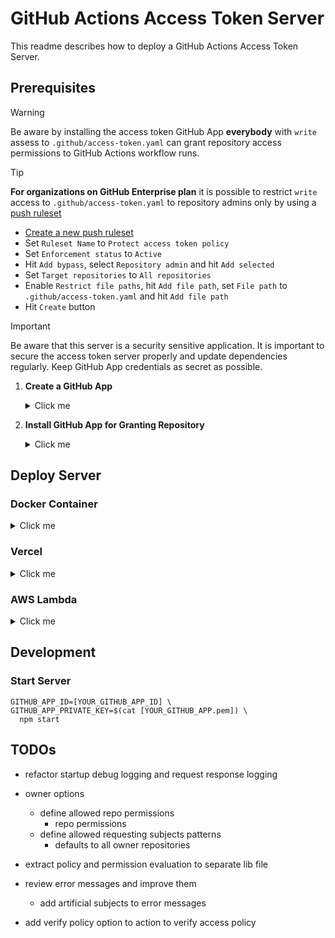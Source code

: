 # GitHub Actions Access Token Server

This readme describes how to deploy a GitHub Actions Access Token Server.

## Prerequisites
> [!WARNING]
> Be aware by installing the access token GitHub App **everybody** with `write` assess to `.github/access-token.yaml` can grant repository access permissions to GitHub Actions workflow runs.

> [!TIP]
> **For organizations on GitHub Enterprise plan** it is possible to restrict `write` access to `.github/access-token.yaml` to repository admins only by using a [push ruleset](https://docs.github.com/en/repositories/configuring-branches-and-merges-in-your-repository/managing-rulesets/about-rulesets#push-rulesets)
> - [Create a new push ruleset](https://github.com/organizations/YOUR-ORGANIZATION/settings/rules/new?target=push)
> - Set `Ruleset Name` to `Protect access token policy`
> - Set `Enforcement status` to `Active`
> - Hit `Add bypass`, select `Repository admin` and hit `Add selected`
> - Set `Target repositories` to `All repositories`
> - Enable `Restrict file paths`, hit `Add file path`, set `File path` to `.github/access-token.yaml` and hit `Add file path`
> - Hit `Create` button

> [!IMPORTANT]
> Be aware that this server is a security sensitive application.
> It is important to secure the access token server properly and update dependencies regularly.
> Keep GitHub App credentials as secret as possible.

1. **Create a GitHub App** 
    <details><summary>Click me</summary>
    - Create a new GitHub App ([User Scope](https://github.com/settings/apps/new)
      or [Organizations Scope](https://github.com/organizations/YOUR_ORGANIZATION/settings/apps/new))
        - Fill out mandatory fields
        - Deactivate Webhook
        - Add Mandatory `Repository permissions`
            - Single file: `Read-only`
                - Add file path `.github/access-token.yaml` - for repository scoped token policy
                - Add file path `access-token.yaml` - for owner scoped token policy
        - Choose permissions you want to allow to request
        - Hit `Create GitHub App` button
        - Take a note of `App ID`
        - Scroll down to `Private keys` section and click `Generate a private key` button
            - private key (`.pem` file) will be downloaded to your machine automatically
    
    </details>

2. **Install GitHub App for Granting Repository**
    <details><summary>Click me</summary>
    - Go to GitHub Apps ([User Scope](https://github.com/settings/apps)
      or [Organizations Scope](https://github.com/organizations/YOUR_ORGANIZATION/settings/apps))
    - Hit `Edit` button of your access token app
    - Navigate to `Install App`
    - Hit `Install` button of an account to install your access token app for
    - Choose `All repositories` or `Only select repositories`
    - Hit `Install` button

    </details>

## Deploy Server

### Docker Container

<details><summary>Click me</summary>

1. **Build Docker Image**
   ```shell
   npm run build:docker-container
   ```

2. **Run Docker Container**
    ```shell
    docker run --rm
     -e GITHUB_APP_ID=[YOUR_GITHUB_APP_ID]> \
     -e GITHUB_APP_PRIVATE_KEY=$(cat [YOUR_GITHUB_APP.pem]>) \
     -p 3000:3000 \
     localhost/github-access-token-server
    ```
    - **Optional environment variables**
        - `GITHUB_ACTIONS_TOKEN_ALLOWED_SUBJECTS`
            - A comma separated list of allowed subject patterns e.g. `repo:octocat/*`
            - If not set or empty all subjects are allowed

3. **Adjust [actions config](../action/config.ts) `api.url` to docker host**
    - e.g. http://YOUR-DOMAIN.com:3000

</details>

### Vercel

<details><summary>Click me</summary>

1. **Fork this repository**

2. **Create a [Vercel App](https://vercel.com/) for your fork**
    - Login to your [Vercel Account](https://vercel.com/)
    - `Add New...` > `Project`
    - `Import` your forked repository
    - Edit `Root Directory` to `server/deployments/vercel`
    - Set environment variables
        - `GITHUB_APP_ID`
        - `GITHUB_APP_PRIVATE_KEY`
        - `GITHUB_ACTIONS_TOKEN_ALLOWED_SUBJECTS`
            - A comma separated list of allowed subject patterns e.g. `repo:octocat/*`
            - If not set or empty all subjects are allowed
    - Hit `Deploy` button
    - Go to project `Settings` > `Domains`
        - `optional` adjust production domain to your liking
    - Take a note of `Production` domain
   - Set function environment variable `GITHUB_ACTIONS_TOKEN_ALLOWED_AUDIENCE` to vercel project `Production` domain

3. **Adjust [actions config](../action/config.ts) `api.url` to vercel project `Production` domain**

* e.g. https://github-actions-access-token.vercel.app

</details>

### AWS Lambda

<details><summary>Click me</summary>

> [!NOTE]
> This deployment will add extra layer of security by using IAM authenticator for AWS Lambda.
> That means that all requests to the server need to be signed with AWS Signature Version 4
> and therefore the server is secured by AWS identity and access management.

1. **Fork this repository**

2. **Deploy Cloudformation Stack**
    - Adjust `GITHUB_ACTIONS_TOKEN_ALLOWED_SUBJECTS` in [app-stack.ts](deployments/aws/infrastructure/lib/app-stack.ts) to add additional layer of security by defining an ACL of subject patterns.
      - e.g. `repo:octocat/*` will allow only repositories of `octocat` owner to request access tokens
    - ```shell
      cd deployments/aws/infrastructure
      cdk deploy
      ```
    - Take a note of the cdk outputs
    - Login to your AWS account web console
    - Edit the `GitHubAppSecret` from cdk output
    - Set `GITHUB_APP_ID` and `GITHUB_APP_PRIVATE_KEY` accordingly to your GitHub App

3. **Adjust [actions config](../action/config.ts) to cdk outputs as follows**
   ```ts
   export const config: Config = {
       api: {
           url: new URL('[cdk.output.ApiUrl]'),
           auth: {
               aws: {
                   roleArn: '[cdk.output.ApiRoleArn]',
                   region: '[cdk.output.ApiRegion]',
                   service: 'lambda',
               },
           },
       },
   }
   ```

</details>

## Development
### Start Server
  ```shell
  GITHUB_APP_ID=[YOUR_GITHUB_APP_ID] \
  GITHUB_APP_PRIVATE_KEY=$(cat [YOUR_GITHUB_APP.pem]) \
    npm start 
  ```

## TODOs
- refactor startup debug logging and request response logging
- owner options
    - define allowed repo permissions
        - repo permissions
    - define allowed requesting subjects patterns
        - defaults to all owner repositories

- extract policy and permission evaluation to separate lib file

- review error messages and improve them
    - add artificial subjects to error messages

- add verify policy option to action to verify access policy
